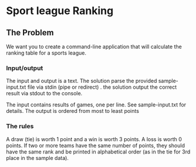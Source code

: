 <h1> Sport league Ranking </1>

## The Problem

We want you to create a command-line application that will calculate the
ranking table for a sports league.

### Input/output

The input and output is a  text. The solution  parse the provided
sample-input.txt file via stdin (pipe or redirect) . the  solution  output the correct result via
stdout to the console.

The input contains results of games, one per line. See sample-input.txt for
details. The output is ordered from most to least points


### The rules

A draw (tie) is worth 1 point and a win is worth 3 points. A
loss is worth 0 points. If two or more teams have the same number of points,
they should have the same rank and be printed in alphabetical order (as in the
tie for 3rd place in the sample data).

